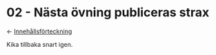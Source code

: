 # 02 - Nästa övning publiceras strax

&larr; [Innehållsförteckning](README.md)

Kika tillbaka snart igen.
